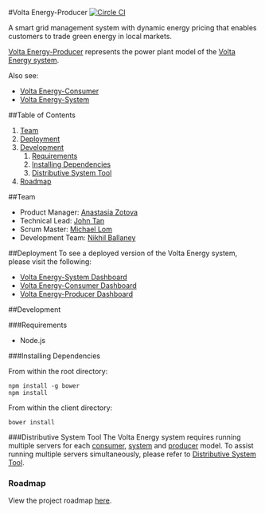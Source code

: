 #Volta Energy-Producer
[![Circle CI](https://circleci.com/gh/teamvolta/volta-producer/tree/dev.svg?style=svg&circle-token=5512b8cd9398e5a58afd8b52ef260b56e6bf1962)](https://circleci.com/gh/teamvolta/volta-producer/tree/dev)

A smart grid management system with dynamic energy pricing that enables customers to trade green energy in local markets.

[Volta Energy-Producer](https://github.com/teamvolta/volta-producer) represents the power plant model of the [Volta Energy system](https://github.com/teamvolta).

Also see: 
* [Volta Energy-Consumer](https://github.com/teamvolta/volta-consumer)
* [Volta Energy-System](https://github.com/teamvolta/volta-system)

##Table of Contents

1. [Team](#team)
2. [Deployment](#deployment)
3. [Development](#development)
    1. [Requirements](#requirements)
    2. [Installing Dependencies](#installing-dependencies)
    3. [Distributive System Tool](#distributive-system-tool)
4. [Roadmap](#roadmap)

##Team

* Product Manager: [Anastasia Zotova](https://github.com/azotova)
* Technical Lead: [John Tan](https://github.com/johnttan)
* Scrum Master: [Michael Lom](https://github.com/mlom)
* Development Team: [Nikhil Ballaney](https://github.com/NBallaney)

##Deployment
To see a deployed version of the Volta Energy system, please visit the following:
* [Volta Energy-System Dashboard](voltaenergy.io)
* [Volta Energy-Consumer Dashboard](consumer1.azurewebsites.net)
* [Volta Energy-Producer Dashboard](producer1.azurewebsites.net)

##Development

###Requirements
* Node.js

###Installing Dependencies

From within the root directory:

```
npm install -g bower
npm install
```
From within the client directory:

```
bower install
```

###Distributive System Tool
The Volta Energy system requires running multiple servers for each [consumer](https://github.com/teamvolta/volta-consumer), [system](https://github.com/teamvolta/volta-system) and [producer](https://github.com/teamvolta/volta-producer) model. To assist running multiple servers simultaneously, please refer to [Distributive System Tool](https://github.com/teamvolta/distmanager).

### Roadmap

View the project roadmap [here](https://github.com/teamvolta/volta-producer/issues).